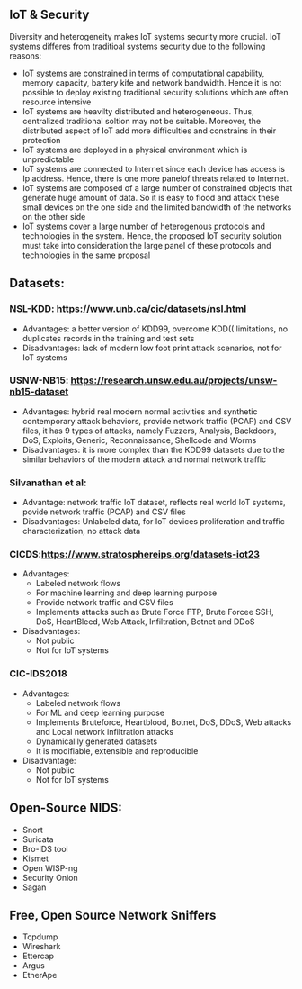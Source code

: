 ## IoT & Security
Diversity and heterogeneity makes IoT systems security more crucial. IoT systems differes from traditioal systems security due to the following reasons:
- IoT systems are constrained in terms of computational capability, memory capacity, battery kife and network bandwidth. Hence it is not possible to deploy existing traditional security solutions which are often resource intensive
- IoT systems are heavilty distributed and heterogeneous. Thus, centralized traditional soltion may not be suitable. Moreover, the distributed aspect of IoT add more difficulties and constrains in their protection
- IoT systems are deployed in a physical environment which is unpredictable
- IoT systems are connected to Internet since each device has access is Ip address. Hence, there is one more panelof threats related to Internet.
- IoT systems are composed of a large number of constrained objects that generate huge amount of data. So it is easy to flood and attack these small devices on the one side and the limited bandwidth of the networks on the other side
- IoT systems cover a large number of heterogenous protocols and technologies in the system. Hence, the proposed IoT security solution must take into consideration the large panel of these protocols and technologies in the same proposal

## Datasets:
### NSL-KDD: https://www.unb.ca/cic/datasets/nsl.html
  - Advantages: a better version of KDD99, overcome KDD(( limitations, no duplicates records in the training and test sets
  - Disadvantages: lack of modern low foot print attack scenarios, not for IoT systems
 
### USNW-NB15: https://research.unsw.edu.au/projects/unsw-nb15-dataset
  - Advantages: hybrid real modern normal activities and synthetic contemporary attack behaviors, provide network traffic (PCAP) and CSV files, it has 9 types of attacks, namely Fuzzers, Analysis, Backdoors, DoS, Exploits, Generic, Reconnaissance, Shellcode and Worms
  - Disadvantages: it is more complex than the KDD99 datasets due to the similar behaviors of the modern attack and normal network traffic
### Silvanathan et al:
  - Advantage: network traffic IoT dataset, reflects real world IoT systems, povide network traffic (PCAP) and CSV files
  - Disadvantages: Unlabeled data, for IoT devices proliferation and traffic characterization, no attack data
### CICDS:https://www.stratosphereips.org/datasets-iot23
- Advantages:
  - Labeled network flows
  - For machine learning and deep learning purpose
  - Provide network traffic and CSV files
  - Implements attacks such as Brute Force FTP, Brute Forcee SSH, DoS, HeartBleed, Web Attack, Infiltration, Botnet and DDoS
- Disadvantages:
  - Not public
  - Not for IoT systems
### CIC-IDS2018
- Advantages: 
  - Labeled network flows
  - For ML and deep learning purpose
  - Implements Bruteforce, Heartblood, Botnet, DoS, DDoS, Web attacks and Local network infiltration attacks
  - Dynamicallly generated datasets
  - It is modifiable, extensible and reproducible
- Disadvantage:
  - Not public
  - Not for IoT systems


## Open-Source NIDS:
- Snort
- Suricata
- Bro-IDS tool
- Kismet
- Open WISP-ng
- Security Onion
- Sagan
## Free, Open Source Network Sniffers
- Tcpdump
- Wireshark
- Ettercap
- Argus
- EtherApe

